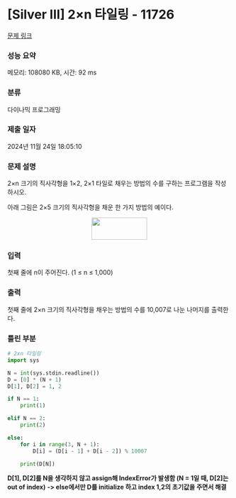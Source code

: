 # [Silver III] 2×n 타일링 - 11726 

[문제 링크](https://www.acmicpc.net/problem/11726) 

### 성능 요약

메모리: 108080 KB, 시간: 92 ms

### 분류

다이나믹 프로그래밍

### 제출 일자

2024년 11월 24일 18:05:10

### 문제 설명

<p>2×n 크기의 직사각형을 1×2, 2×1 타일로 채우는 방법의 수를 구하는 프로그램을 작성하시오.</p>

<p>아래 그림은 2×5 크기의 직사각형을 채운 한 가지 방법의 예이다.</p>

<p style="text-align: center;"><img alt="" src="https://onlinejudgeimages.s3-ap-northeast-1.amazonaws.com/problem/11726/1.png" style="height:50px; width:125px"></p>

### 입력 

 <p>첫째 줄에 n이 주어진다. (1 ≤ n ≤ 1,000)</p>

### 출력 

 <p>첫째 줄에 2×n 크기의 직사각형을 채우는 방법의 수를 10,007로 나눈 나머지를 출력한다.</p>


### 틀린 부분 
~~~python
# 2xn 타일링
import sys

N = int(sys.stdin.readline())
D = [0] * (N + 1)
D[1], D[2] = 1, 2

if N == 1:
    print(1)

elif N == 2:
    print(2)

else:
    for i in range(3, N + 1):
        D[i] = (D[i - 1] + D[i - 2]) % 10007

    print(D[N])
~~~
**D[1], D[2]를 N을 생각하지 않고 assign해 IndexError가 발생함 (N = 1일 때, D[2]는 out of index)**
**-> else에서만 D를 initialize 하고 index 1,2의 초기값을 주면서 해결**
